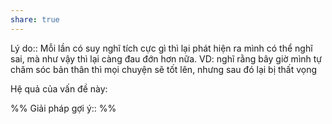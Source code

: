 ```yaml
---
share: true
---
```

Lý do:: Mỗi lần có suy nghĩ tích cực gì thì lại phát hiện ra mình có thể nghĩ sai, mà như vậy thì lại càng đau đớn hơn nữa. VD: nghĩ rằng bây giờ mình tự chăm sóc bản thân thì mọi chuyện sẽ tốt lên, nhưng sau đó lại bị thất vọng

Hệ quả của vấn đề này:


%%
Giải pháp gợi ý:: 
%%


